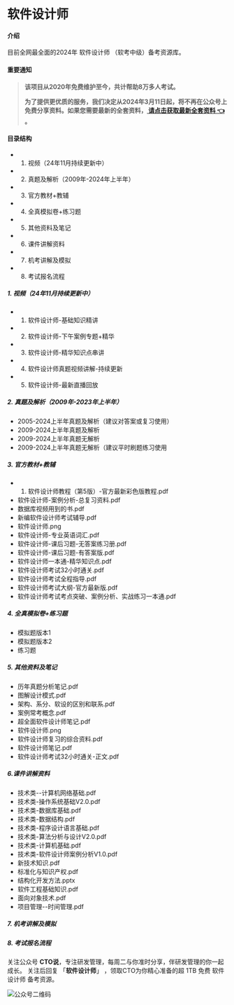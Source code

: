 # 软件设计师

#### 介绍
目前全网最全面的2024年 软件设计师 （软考中级）备考资源库。

#### 重要通知
>   **该项目从2020年免费维护至今，共计帮助8万多人考试。**
> 
>   **为了提供更优质的服务，我们决定从2024年3月11日起，将不再在公众号上免费分享资料。如果您需要最新的全套资料，[ 请点击获取最新全套资料 👈  ](https://91ke.cn/)。**  

#### 目录结构
 - 1. 视频（24年11月持续更新中）
 - 2. 真题及解析（2009年-2024年上半年）
 - 3. 官方教材+教辅
 - 4. 全真模拟卷+练习题
 - 5. 其他资料及笔记
 - 6. 课件讲解资料
 - 7. 机考讲解及模拟
 - 8. 考试报名流程

##### 1. 视频（24年11月持续更新中）
 - 01. 软件设计师-基础知识精讲
 - 02. 软件设计师-下午案例专题+精华
 - 03. 软件设计师-精华知识点串讲
 - 04. 软件设计师真题视频讲解-持续更新
 - 05. 软件设计师-最新直播回放

##### 2. 真题及解析（2009年-2023年上半年）
 - 2005-2024上半年真题及解析（建议对答案或复习使用）
 - 2009-2024上半年真题及解析
 - 2009-2024上半年真题无解析
 - 2009-2024上半年真题无解析（建议平时刷题练习使用

##### 3. 官方教材+教辅
 - 01. 软件设计师教程（第5版）-官方最新彩色版教程.pdf
 - 软件设计师-案例分析-总复习资料.pdf
 - 数据库视频用到的书.pdf
 - 新编软件设计师考试辅导.pdf
 - 软件设计师.png
 - 软件设计师-专业英语词汇.pdf
 - 软件设计师-课后习题-无答案练习册.pdf
 - 软件设计师-课后习题-有答案版.pdf
 - 软件设计师一本通-精华知识点.pdf
 - 软件设计师考试32小时通关.pdf
 - 软件设计师考试全程指导.pdf
 - 软件设计师考试大纲-官方最新版.pdf
 - 软件设计师考试考点突破、案例分析、实战练习一本通.pdf
 
##### 4. 全真模拟卷+练习题
 - 模拟题版本1
 - 模拟题版本2
 - 练习题
 
##### 5. 其他资料及笔记
 - 历年真题分析笔记.pdf
 - 图解设计模式.pdf
 - 架构、系分、软设的区别和联系.pdf
 - 案例常考概念.pdf
 - 超全面软件设计师笔记.pdf
 - 软件设计师.png
 - 软件设计师复习的综合资料.pdf
 - 软件设计师笔记.pdf
 - 软件设计师考试32小时通关-正文.pdf
 
##### 6.课件讲解资料
 - 技术类--计算机网络基础.pdf
 - 技术类-操作系统基础V2.0.pdf
 - 技术类-数据库基础.pdf
 - 技术类-数据结构.pdf
 - 技术类-程序设计语言基础.pdf
 - 技术类-算法分析与设计V2.0.pdf
 - 技术类-计算机基础.pdf
 - 技术类-软件设计师案例分析V1.0.pdf
 - 新技术知识.pdf
 - 标准化与知识产权.pdf
 - 结构化开发方法.pptx
 - 软件工程基础知识.pdf
 - 面向对象技术.pdf
 - 项目管理--时间管理.pdf
 
##### 7. 机考讲解及模拟
##### 8. 考试报名流程

关注公众号 **CTO说**，专注研发管理，每周二与你准时分享，伴研发管理的你一起成长。
关注后回复 「**软件设计师**」 ，领取CTO为你精心准备的超 1TB 免费 软件设计师 备考资源。


![公众号二维码](https://chaidingoss.oss-cn-hangzhou.aliyuncs.com/qrcode.jpg)
